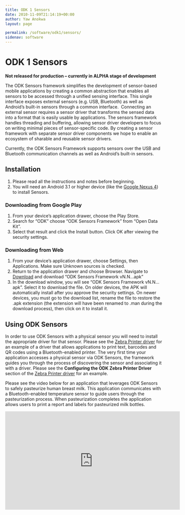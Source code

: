 ```yaml
---
title: ODK 1 Sensors
date: 2010-11-09T21:14:19+00:00
author: Yaw Anokwa
layout: page

permalink: /software/odk1/sensors/
sidenav: software
---
```


# ODK 1 Sensors

**Not released for production &#8211; currently in ALPHA stage of development**

The ODK Sensors framework simplifies the development of sensor-based mobile applications by creating a common abstraction that enables all sensors to be accessed through a unified sensing interface. This single interface exposes external sensors (e.g. USB, Bluetooth) as well as Android’s built-in sensors through a common interface.  Connecting an external sensor requires a sensor driver that transforms the sensed data into a format that is easily usable by applications. The sensors framework handles threading and buffering, allowing sensor driver developers to focus on writing minimal pieces of sensor-specific code. By creating a sensor framework with separate sensor driver components we hope to enable an ecosystem of sharable and reusable sensor drivers.

Currently, the ODK Sensors Framework supports sensors over the USB and Bluetooth communication channels as well as Android&#8217;s built-in sensors.

## Installation

  1. Please read all the instructions and notes before beginning.
  2. You will need an Android 3.1 or higher device (like the [Google Nexus 4](https://en.wikipedia.org/wiki/Nexus_4)) to install Sensors.

### Downloading from Google Play

  1. From your device&#8217;s application drawer, choose the Play Store.
  2. Search for &#8220;ODK&#8221; choose &#8220;ODK Sensors Framework&#8221; from &#8220;Open Data Kit&#8221;.
  3. Select that result and click the Install button. Click OK after viewing the security settings.

### Downloading from Web

  1. From your device&#8217;s application drawer, choose Settings, then Applications. Make sure Unknown sources is checked.
  2. Return to the application drawer and choose Browser. Navigate to [Download](/download/) and download &#8220;ODK Sensors Framework vN.N&#8230;apk&#8221;
  3. In the download window, you will see &#8220;ODK Sensors Framework vN.N&#8230;apk&#8221;. Select it to download the file. On older devices, the APK will automatically install after you approve the security settings. On newer devices, you must go to the download list, rename the file to restore the .apk extension (the extension will have been renamed to .man during the download process), then click on it to install it.

## Using ODK Sensors

In order to use ODK Sensors with a physical sensor you will need to install the appropriate driver for that sensor. Please see the [Zebra Printer driver](/software/odk1/sensors/zebra-printer-driver/) for an example of a driver that allows applications to print text, barcodes and QR codes using a Bluetooth-enabled printer. The very first time your application accesses a physical sensor via ODK Sensors, the framework guides you through the process of discovering the sensor and associating it with a driver. Please see the **Configuring the ODK Zebra Printer Driver** section of the [Zebra Printer driver](/software/odk1/sensors/zebra-printer-driver/) for an example.

Please see the video below for an application that leverages ODK Sensors to safely pasteurize human breast milk. This application communicates with a Bluetooth-enabled temperature sensor to guide users through the pasteurization process. When pasteurization completes the application allows users to print a report and labels for pasteurized milk bottles.

<p><iframe frameborder="0" height="315" src="https://www.youtube.com/embed/yEXqJyzK0nM" width="560"></iframe></p>
